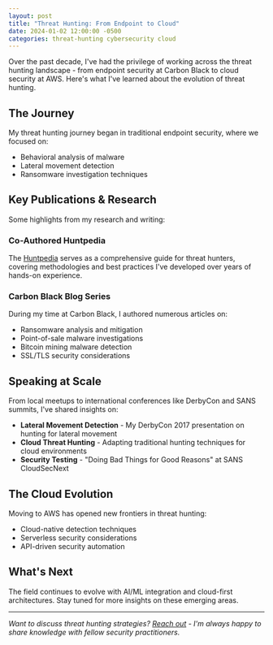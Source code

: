 ```yaml
---
layout: post
title: "Threat Hunting: From Endpoint to Cloud"
date: 2024-01-02 12:00:00 -0500
categories: threat-hunting cybersecurity cloud
---
```


Over the past decade, I've had the privilege of working across the threat hunting landscape - from endpoint security at Carbon Black to cloud security at AWS. Here's what I've learned about the evolution of threat hunting.

## The Journey

My threat hunting journey began in traditional endpoint security, where we focused on:
- Behavioral analysis of malware
- Lateral movement detection
- Ransomware investigation techniques

## Key Publications & Research

Some highlights from my research and writing:

### Co-Authored Huntpedia
The [Huntpedia](https://www.threathunting.net/files/huntpedia.pdf) serves as a comprehensive guide for threat hunters, covering methodologies and best practices I've developed over years of hands-on experience.

### Carbon Black Blog Series
During my time at Carbon Black, I authored numerous articles on:
- Ransomware analysis and mitigation
- Point-of-sale malware investigations  
- Bitcoin mining malware detection
- SSL/TLS security considerations

## Speaking at Scale

From local meetups to international conferences like DerbyCon and SANS summits, I've shared insights on:
- **Lateral Movement Detection** - My DerbyCon 2017 presentation on hunting for lateral movement
- **Cloud Threat Hunting** - Adapting traditional hunting techniques for cloud environments
- **Security Testing** - "Doing Bad Things for Good Reasons" at SANS CloudSecNext

## The Cloud Evolution

Moving to AWS has opened new frontiers in threat hunting:
- Cloud-native detection techniques
- Serverless security considerations
- API-driven security automation

## What's Next

The field continues to evolve with AI/ML integration and cloud-first architectures. Stay tuned for more insights on these emerging areas.

---

*Want to discuss threat hunting strategies? [Reach out](mailto:sonofagl1tch@pebcakconsulting.com) - I'm always happy to share knowledge with fellow security practitioners.*